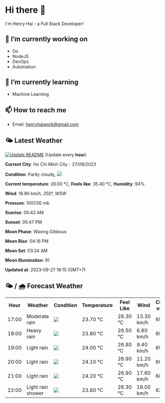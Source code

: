 # Hi there 👋

I'm Henry Hai - a Full Stack Developer!

## 🔭 I’m currently working on

- Go
- NodeJS
- DevOps
- Automation

## 🌱 I’m currently learning

- Machine Learning

## 📫 How to reach me

- Email: <henryhaiwork@gmail.com>

## 🌤️ Latest Weather
[![Update README](https://github.com/henry0hai/henry0hai/actions/workflows/udpateReadme.yml/badge.svg)](https://github.com/henry0hai/henry0hai/actions/workflows/udpateReadme.yml)
(Update every **hour**)
<!-- CURRENT_WEATHER:START -->
**Current City**: Ho Chi Minh City - *27/09/2023*

**Condition**: Partly cloudy, <img src="https://cdn.weatherapi.com/weather/64x64/day/116.png"/>

**Current temperature**: 28.00 °C, **Feels like**: 35.40 °C, **Humidity**: 94%

**Wind**: 16.90 km/h, 250°, *WSW*

**Pressure**: 1007.00 mb

**Sunrise**: 05:43 AM

**Sunset**: 05:47 PM

**Moon Phase**: Waxing Gibbous

**Moon Rise**: 04:16 PM

**Moon Set**: 03:24 AM

**Moon Illumination**: 91

**Updated at**: 2023-09-27 16:15 (GMT+7)<!-- CURRENT_WEATHER:END -->

## 🌤️ / 🌧️ Forecast Weather
<!-- FORECAST_WEATHER:START -->
<table>
		<tr>
			<th>Hour</th>
			<th>Weather</th>
			<th>Condition</th>
			<th>Temperature</th>
			<th>Feel Like</th>
			<th>Wind</th>
			<th>Chance of Rain</th>
		</tr>
				<tr>
					<td>17:00</td>
					<td>Moderate rain</td>
					<td><img src='https://cdn.weatherapi.com/weather/64x64/day/302.png'/></td>
					<td>23.70 °C</td>
					<td>26.30 °C</td>
					<td>13.30 km/h</td>
					<td>69 %</td>
				</tr>
				<tr>
					<td>18:00</td>
					<td>Heavy rain</td>
					<td><img src='https://cdn.weatherapi.com/weather/64x64/night/308.png'/></td>
					<td>23.80 °C</td>
					<td>26.50 °C</td>
					<td>6.80 km/h</td>
					<td>69 %</td>
				</tr>
				<tr>
					<td>19:00</td>
					<td>Light rain</td>
					<td><img src='https://cdn.weatherapi.com/weather/64x64/night/296.png'/></td>
					<td>24.00 °C</td>
					<td>26.80 °C</td>
					<td>9.40 km/h</td>
					<td>69 %</td>
				</tr>
				<tr>
					<td>20:00</td>
					<td>Light rain</td>
					<td><img src='https://cdn.weatherapi.com/weather/64x64/night/296.png'/></td>
					<td>24.10 °C</td>
					<td>26.90 °C</td>
					<td>11.20 km/h</td>
					<td>68 %</td>
				</tr>
				<tr>
					<td>21:00</td>
					<td>Light rain</td>
					<td><img src='https://cdn.weatherapi.com/weather/64x64/night/296.png'/></td>
					<td>24.20 °C</td>
					<td>26.90 °C</td>
					<td>17.60 km/h</td>
					<td>68 %</td>
				</tr>
				<tr>
					<td>22:00</td>
					<td>Light rain shower</td>
					<td><img src='https://cdn.weatherapi.com/weather/64x64/night/353.png'/></td>
					<td>23.80 °C</td>
					<td>26.30 °C</td>
					<td>18.00 km/h</td>
					<td>62 %</td>
				</tr>
</table>
<!-- FORECAST_WEATHER:END -->
